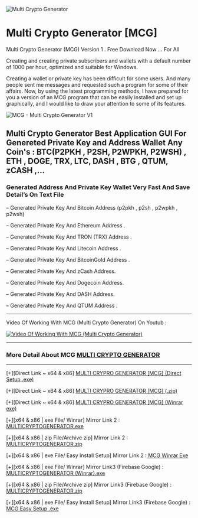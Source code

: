 ![Multi Crypto Generator](https://raw.githubusercontent.com/Pymmdrza/Multi_Crypto_Generator_-MCG/mainx/PostMCG850.jpg 'Multi Crypto Generator')

# Multi Crypto Generator [MCG]

Multi Crypto Generator (MCG) Version 1 . Free Download Now … For All

Creating and creating private subscribers and wallets with a default number of 1000 per hour, optimized and suitable for Windows.

Creating a wallet or private key has been difficult for some users. And many people sent me messages and requested such a program for some of their affairs. Now, by using the latest programming methods, I have prepared for you a version of an MCG program that can be easily installed and set up graphically, and I would like to draw your attention to some of its features.


![MCG - Multi Crypto Generator V1](https://raw.githubusercontent.com/Pymmdrza/Multi_Crypto_Generator_-MCG/mainx/MultiCryptoGenerator_Software.png 'MCG - Multi Crypto Generator V1')

## Multi Crypto Generator Best Application GUI For Genereted Private Key and Address Wallet Any Coin's : BTC(P2PKH , P2SH, P2WPKH, P2WSH) , ETH , DOGE, TRX, LTC, DASH , BTG , QTUM, zCASH ,... 

### Generated Address And Private Key Wallet Very Fast And Save Detail’s On Text File


– Generated Private Key And Bitcoin Address (p2pkh , p2sh , p2wpkh , p2wsh)

– Generated Private Key And Ethereum Address .

– Generated Private Key And TRON (TRX) Address .

– Generated Private Key And Litecoin Address .

– Generated Private Key And BitcoinGold Address .

– Generated Private Key And zCash Address.

– Generated Private Key And Dogecoin Address.

– Generated Private Key And DASH Address.

– Generated Private Key And QTUM Address .

---
Video Of Working With MCG (Multi Crypto Generator) On Youtub :

[![Video Of Working With MCG (Multi Crypto Generator)](https://img.youtube.com/vi/yD-_kCeRYpI/0.jpg)](https://www.youtube.com/watch?v=yD-_kCeRYpI)


---

### More Detail About MCG [MULTI CRYPTO GENERATOR](https://mmdrza.com/mcg-multi-crypto-generator-v1/ 'Multi Crypto Generator Private Key And Address Wallet')

---

[+][Direct Link ~ x64 & x86] [ MULTI CRYPRO GENERATOR [MCG] (Direct Setup .exe) ](https://mmdrza.com/dl/Setup-MCG.exe) 

[+][Direct Link ~ x64 & x86] [ MULTI CRYPRO GENERATOR [MCG] (.zip) ](https://mmdrza.com/dl/MULTICRYPTOGENERATOR.zip)

[+][Direct Link ~ x64 & x86] [ MULTI CRYPRO GENERATOR [MCG] (Winrar exe) ](https://mmdrza.com/dl/MULTICRYPTOGENERATOR.exe)

[+][x64 & x86 | exe File/ Winrar] Mirror Link 2 :[ MULTICRYPTOGENERATOR.exe ](https://workupload.com/file/2MqYFxKj69D)

[+][x64 & x86 | zip File/Archive zip] Mirror Link 2 :[ MULTICRYPTOGENERATOR.zip ](https://workupload.com/file/QMyyrUPG5Ch)

[+][x64 & x86 | exe File/ Easy Install Setup] Mirror Link 2 :[ MCG Winrar Exe ](https://workupload.com/file/jPs9qTTYmEd) 

[+][x64 & x86 | exe File/ Winrar] Mirror Link3 (Firebase Google) : [ MULTICRYPTOGENERATOR (Winrar).exe ](https://firebasestorage.googleapis.com/v0/b/mmdrza-2dbc3.appspot.com/o/MULTICRYPTOGENERATOR.exe?alt=media&token=d92d935c-2acb-4063-a02d-26f0b1c60e2d)

[+][x64 & x86 | zip File/Archive zip] Mirror Link3 (Firebase Google) : [ MULTICRYPTOGENERATOR.zip ](https://firebasestorage.googleapis.com/v0/b/mmdrza-2dbc3.appspot.com/o/MULTICRYPTOGENERATOR.zip?alt=media&token=c194d100-dcb2-4712-b5c2-49a8e72ba3aa)

[+][x64 & x86 | exe File/ Easy Install Setup] Mirror Link3 (Firebase Google) : [ MCG Easy Setup .exe ](https://firebasestorage.googleapis.com/v0/b/mmdrza-2dbc3.appspot.com/o/Setup-MCG.exe?alt=media&token=273295b3-bae5-451b-83c4-b8fd0039dc49)
